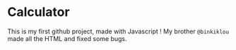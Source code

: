 # Calculator
This is my first github project, made with Javascript ! My brother ``@binkiklou`` made all the HTML and fixed some bugs.
